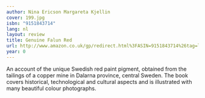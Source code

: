 ```yaml
---
author: Nina Ericson Margareta Kjellin
cover: 199.jpg
isbn: "9151843714"
lang: nl
layout: review
title: Genuine Falun Red
url: http://www.amazon.co.uk/gp/redirect.html%3FASIN=9151843714%26tag=ldvd-21%26lcode=xm2%26cID=2025%26ccmID=165953%26location=/o/ASIN/9151843714%253FSubscriptionId=0VJDVJ14KM0P0VXDCQ82
year: 0
---
```


An account of the unique Swedish red paint pigment, obtained from the tailings of a copper mine in Dalarna province, central Sweden. The book covers historical, technological and cultural aspects and is illustrated with many beautiful colour photographs.
